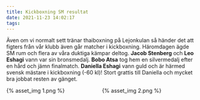 ```yaml
---
title: Kickboxning SM resultat
date: 2021-11-23 14:02:17
tags:
---
```


Även om vi normalt sett tränar thaiboxning på Lejonkulan så händer det att figters från vår klubb även går matcher i kickboxning. Häromdagen ägde SM rum och flera av våra duktiga kämpar deltog. **Jacob Stenberg** och **Leo Eshagi** vann var sin bronsmedalj. **Bobo Atsa** tog hem en silvermedalj efter en hård och jämn finalmatch. **Daniella Eshagi** vann guld och är härmed svensk mästare i kickboxning (-60 kl)! Stort grattis till Daniella och mycket bra jobbat resten av gänget.

<div style="display: inline-block; width: 49%;">
	{% asset_img 1.png %}
</div>
<div style="display: inline-block; width: 49%;">
	{% asset_img 2.png %}
</div>